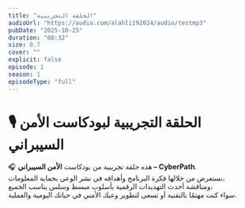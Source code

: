 ```yaml
---
title: "الحلقة التجريبية"
audioUrl: "https://audio.com/alahli192024/audio/testmp3"
pubDate: "2025-10-25"
duration: "00:32"
size: 0.7
cover: ""
explicit: false
episode: 1
season: 1
episodeType: "full"
---
```


# 🎙️ الحلقة التجريبية لبودكاست الأمن السيبراني

🎧 هذه حلقة تجريبية من بودكاست **الأمن السيبراني – CyberPath**.  
نستعرض من خلالها فكرة البرنامج وأهدافه في نشر الوعي بحماية المعلومات،  
ومناقشة أحدث التهديدات الرقمية بأسلوب مبسط وسلس يناسب الجميع،  
سواء كنت مهتمًا بالتقنية أو تسعى لتطوير وعيك الأمني في حياتك اليومية والعملية.

